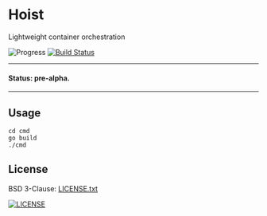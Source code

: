 # Hoist

Lightweight container orchestration

![Progress](http://progressed.io/bar/2?title=pre-alpha)
[![Build Status](https://travis-ci.org/russmack/hoist.svg?branch=master)](https://travis-ci.org/russmack/hoist)

---
#### Status: pre-alpha.
---

## Usage
```
cd cmd
go build
./cmd
```

## License
BSD 3-Clause: [LICENSE.txt](LICENSE.txt)

[<img alt="LICENSE" src="http://img.shields.io/pypi/l/Django.svg?style=flat-square"/>](LICENSE.txt)
